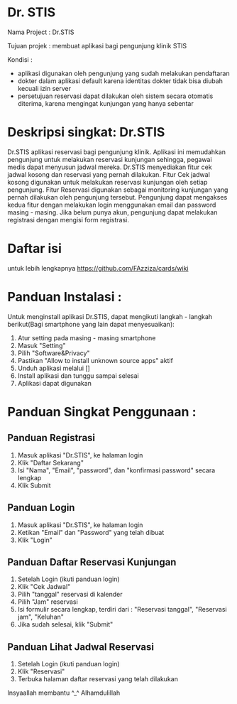 # Dr. STIS
Nama Project : Dr.STIS

Tujuan projek : membuat aplikasi bagi pengunjung klinik STIS

Kondisi : 
- aplikasi digunakan oleh pengunjung yang sudah melakukan pendaftaran
- dokter dalam aplikasi default karena identitas dokter tidak bisa diubah kecuali izin server
- persetujuan reservasi dapat dilakukan oleh sistem secara otomatis diterima, karena mengingat kunjungan yang hanya sebentar

# Deskripsi singkat: Dr.STIS
Dr.STIS aplikasi reservasi bagi pengunjung klinik. Aplikasi ini memudahkan pengunjung untuk melakukan reservasi kunjungan sehingga, pegawai medis dapat menyusun jadwal mereka. Dr.STIS menyediakan fitur cek jadwal kosong dan reservasi yang pernah dilakukan. Fitur Cek jadwal kosong digunakan untuk melakukan reservasi kunjungan oleh setiap pengunjung. Fitur Reservasi digunakan sebagai monitoring kunjungan yang pernah dilakukan oleh pengunjung tersebut. Pengunjung dapat mengakses kedua fitur dengan melakukan login menggunakan email dan password masing - masing. Jika belum punya akun, pengunjung dapat melakukan registrasi dengan mengisi form registrasi. 

# Daftar isi
untuk lebih lengkapnya https://github.com/FAzziza/cards/wiki

# Panduan Instalasi :
Untuk menginstall aplikasi Dr.STIS, dapat mengikuti langkah - langkah berikut(Bagi smartphone yang lain dapat menyesuaikan):
1. Atur setting pada masing - masing smartphone
2. Masuk "Setting" 
3. Pilih "Software&Privacy"
4. Pastikan "Allow to install unknown source apps" aktif
5. Unduh aplikasi melalui [] 
6. Install aplikasi dan tunggu sampai selesai
7. Aplikasi dapat digunakan

# Panduan Singkat Penggunaan :
## Panduan Registrasi
1. Masuk aplikasi "Dr.STIS", ke halaman login 
2. Klik "Daftar Sekarang"
3. Isi "Nama", "Email", "password", dan "konfirmasi password" secara lengkap
4. Klik Submit

## Panduan Login
1. Masuk aplikasi "Dr.STIS", ke halaman login
2. Ketikan "Email" dan "Password" yang telah dibuat
3. Klik "Login"

## Panduan Daftar Reservasi Kunjungan
1. Setelah Login (ikuti panduan login)
2. Klik "Cek Jadwal"
3. Pilih "tanggal" reservasi di kalender
4. Pilih "Jam" reservasi
5. Isi formulir secara lengkap, terdiri dari : "Reservasi tanggal", "Reservasi jam", "Keluhan"
6. Jika sudah selesai, klik "Submit"

## Panduan Lihat Jadwal Reservasi
1. Setelah Login (ikuti panduan login)
2. Klik "Reservasi"
3. Terbuka halaman daftar reservasi yang telah dilakukan

Insyaallah membantu ^_^
Alhamdulillah
